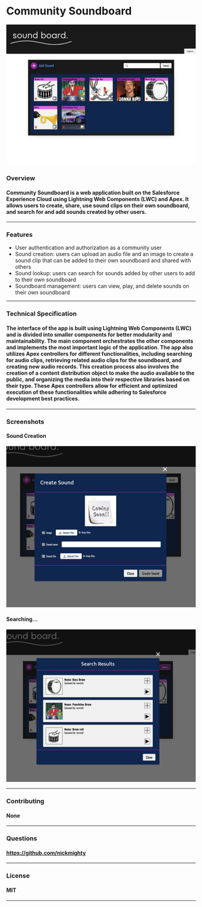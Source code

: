 # Community Soundboard

![mainpage](assets/Screen%20Shot%202023-05-14%20at%208.25.10%20PM.png)

### Overview


#### Community Soundboard is a web application built on the Salesforce Experience Cloud using Lightning Web Components (LWC) and Apex. It allows users to create, share, use sound clips on their own soundboard, and search for and add sounds created by other users. 



---

### Features

* User authentication and authorization as a community user
* Sound creation: users can upload an audio file and an image to create a sound clip that can be added to their own soundboard and shared with others
* Sound lookup: users can search for sounds added by other users to add to their own soundboard
* Soundboard management: users can view, play, and delete sounds on their own soundboard


---

### Technical Specification

#### The interface of the app is built using Lightning Web Components (LWC) and is divided into smaller components for better modularity and maintainability. The main component orchestrates the other components and implements the most important logic of the application. The app also utilizes Apex controllers for different functionalities, including searching for audio clips, retrieving related audio clips for the soundboard, and creating new audio records. This creation process also involves the creation of a content distribution object to make the audio available to the public, and organizing the media into their respective libraries based on their type. These Apex controllers allow for efficient and optimized execution of these functionalities while adhering to Salesforce development best practices.

---

### Screenshots

#### Sound Creation

![Sound Creation](assets/Screen%20Shot%202023-05-14%20at%208.19.29%20PM.png)

#### Searching...

![Searching](assets/Screen%20Shot%202023-05-14%20at%208.19.21%20PM.png)

---

### Contributing

#### None

---

### Questions

#### https://github.com/nickmighty

---

### License 

#### MIT

---

